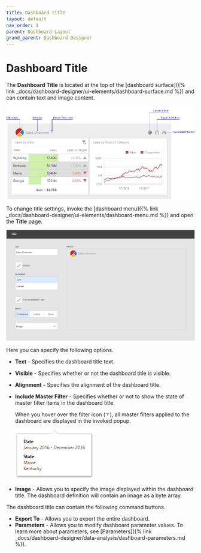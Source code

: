 ```yaml
---
title: Dashboard Title
layout: default
nav_order: 1
parent: Dashboard Layout
grand_parent: Dashboard Designer
---
```

# Dashboard Title
The **Dashboard Title** is located at the top of the [dashboard surface]({% link _docs/dashboard-designer/ui-elements/dashboard-surface.md %}) and can contain text and image content.

![wdd-dashboard-title](/assets/images/dashboards/img126004.png)

To change title settings, invoke the [dashboard menu]({% link _docs/dashboard-designer/ui-elements/dashboard-menu.md %}) and open the **Title** page.

![wdd-title-page](/assets/images/dashboards/img126668.png)

Here you can specify the following options.
* **Text** - Specifies the dashboard title text.
* **Visible** - Specifies whether or not the dashboard title is visible.
* **Alignment** - Specifies the alignment of the dashboard title.
* **Include Master Filter** - Specifies whether or not to show the state of master filter items in the dashboard title. 
	
	When you hover over the filter icon (![DashboardTitle_MasterFilterIcon](/assets/images/dashboards/img23138.png)), all master filters applied to the dashboard are displayed in the invoked popup.
	
	![wdd-title-master-filter](/assets/images/dashboards/img126020.png)
* **Image** - Allows you to specify the image displayed within the dashboard title. The dashboard definition will contain an image as a byte array.

The dashboard title can contain the following command buttons.
* **Export To** - Allows you to export the entire dashboard.
* **Parameters** - Allows you to modify dashboard parameter values. To learn more about parameters, see [Parameters]({% link _docs/dashboard-designer/data-analysis/dashboard-parameters.md %}).